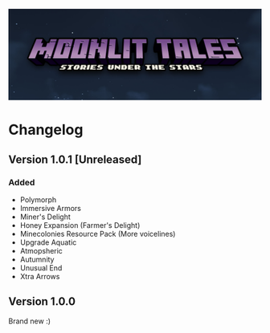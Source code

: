 <a href="https://github.com/Lost-Outpost/moonlit-tales/blob/main/README.md"><img src="images/banner.jpg" target="_blank"></a>

# Changelog

## Version 1.0.1 [Unreleased]

### Added
+ Polymorph
+ Immersive Armors
+ Miner's Delight
+ Honey Expansion (Farmer's Delight)
+ Minecolonies Resource Pack (More voicelines)
+ Upgrade Aquatic
+ Atmopsheric
+ Autumnity
+ Unusual End
+ Xtra Arrows

## Version 1.0.0
Brand new :)
